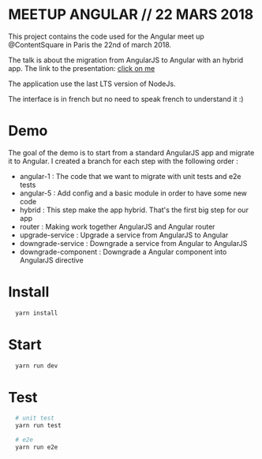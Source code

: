 # MEETUP ANGULAR // 22 MARS 2018

This project contains the code used for the Angular meet up @ContentSquare in Paris the 22nd of march 2018.

The talk is about the migration from AngularJS to Angular with an hybrid app. The link to the presentation: [click on me](https://docs.google.com/presentation/d/1weI2wjPINoMTZQQqsBsalbm22UelpXwT-Wls1NWZj2o/edit?usp=sharing)

The application use the last LTS version of NodeJs. 

The interface is in french but no need to speak french to understand it :)

# Demo
The goal of the demo is to start from a standard AngularJS app and migrate it to Angular. I created a branch for each step with the following order :

 * angular-1 : The code that we want to migrate with unit tests and e2e tests
 * angular-5 : Add config and a basic module in order to have some new code
 * hybrid : This step make the app hybrid. That's the first big step for our app
 * router : Making work together AngularJS and Angular router
 * upgrade-service : Upgrade a service from AngularJS to Angular
 * downgrade-service : Downgrade a service from Angular to AngularJS
 * downgrade-component : Downgrade a Angular component into AngularJS directive

# Install

```sh
  yarn install
```

# Start 

```sh
  yarn run dev
```

# Test 

```sh
  # unit test
  yarn run test

  # e2e
  yarn run e2e
```